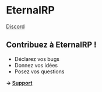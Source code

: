 # EternalRP
[Discord](https://discord.gg/2K8u6QDv)
## Contribuez à EternalRP !
* Déclarez vos bugs
* Donnez vos idées
* Posez vos questions

**→ [Support](/issues)**
